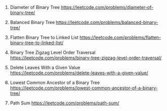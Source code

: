 1. Diameter of Binary Tree
   https://leetcode.com/problems/diameter-of-binary-tree/

2. Balanced Binary Tree
   https://leetcode.com/problems/balanced-binary-tree/

3. Flatten Binary Tree to Linked List
   https://leetcode.com/problems/flatten-binary-tree-to-linked-list/

4. Binary Tree Zigzag Level Order Traversal
   https://leetcode.com/problems/binary-tree-zigzag-level-order-traversal/

5. Delete Leaves With a Given Value
   https://leetcode.com/problems/delete-leaves-with-a-given-value/

6. Lowest Common Ancestor of a Binary Tree
   https://leetcode.com/problems/lowest-common-ancestor-of-a-binary-tree/

7. Path Sum
   https://leetcode.com/problems/path-sum/
